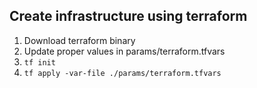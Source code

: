 ## Create infrastructure using terraform

1. Download terraform binary
2. Update proper values in params/terraform.tfvars
3. `tf init`
4. `tf apply -var-file ./params/terraform.tfvars`
